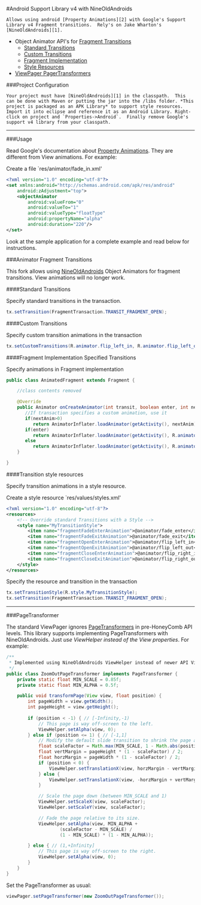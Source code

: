 #Android Support Library v4 with NineOldAndroids

	Allows using android [Property Animations][2] with Google's Support Library v4 Fragment transitions.  Rely's on Jake Wharton's [NineOldAndroids][1].

* Object Animator API's for [Fragment Transitions](#transition)
  * [Standard Transitions](#standard)
  * [Custom Transitions](#custom)
  * [Fragment Implementation](#fragment)
  * [Style Resources](#style)
* [ViewPager PagerTransformers](#pager)

###Project Configuration

	Your project must have [NineOldAndroids][1] in the classpath.  This can be done with Maven or putting the jar into the /libs folder. *This project is packaged as an APK Library* to support style resources.  Import it into eclipse and reference it as an Android Library. Right-click on project and `Properties->Android`.  Finally remove Google's support v4 library from your classpath.

***

###Usage

   Read Google's documentation about [Property Animations][2].  They are different from View animations. For example:

Create a file `res/animator/fade_in.xml'

```xml
<?xml version="1.0" encoding="utf-8"?>
<set xmlns:android="http://schemas.android.com/apk/res/android"
	android:zAdjustment="top">
    <objectAnimator
        android:valueFrom="0"
        android:valueTo="1"
        android:valueType="floatType"
        android:propertyName="alpha"
        android:duration="220"/>
</set>
```

  Look at the sample application for a complete example and read below for instructions.

###<a name="transition"></a>Animator Fragment Transitions

This fork allows using [NineOldAndroids][1] Object Animators for fragment transitions.  View animations will no longer work.

####<a name="standard"></a>Standard Transitions

Specify standard transitions in the transaction.

```java
tx.setTransition(FragmentTransaction.TRANSIT_FRAGMENT_OPEN);
```

####<a name="custom"></a>Custom Transitions

Specify custom transition animations in the transaction

```java
tx.setCustomTransitions(R.animator.flip_left_in, R.animator.flip_left_out, R.animator.flip_right_in, R.animator.flip_right_out)
```

####<a name="fragment"></a>Fragment Implementation Specified Transitions

Specify animations in Fragment implementation

```java
public class AnimatedFragment extends Fragment {

	//class contents removed

	@Override
	public Animator onCreateAnimator(int transit, boolean enter, int nextAnim) {
	   //If transaction specifies a custom animation, use it
	   if(nextAnim>0)
		  return AnimatorInflater.loadAnimator(getActivity(), nextAnim);
	   if(enter)
		  return AnimatorInflater.loadAnimator(getActivity(), R.animator.fade_in);
	   else
		  return AnimatorInflater.loadAnimator(getActivity(), R.animator.fade_out);
	}

}
```

####<a name="style"></a>Transition style resources

Specify transition animations in a style resource.

Create a style resource `res/values/styles.xml'

```xml
<?xml version="1.0" encoding="utf-8"?>
<resources>
 	<!-- Override standard Transitions with a Style -->
   	<style name="MyTransitionStyle">
	    <item name="fragmentFadeEnterAnimation">@animator/fade_enter</item>
	    <item name="fragmentFadeExitAnimation">@animator/fade_exit</item>
	    <item name="fragmentOpenEnterAnimation">@animator/flip_left_in</item>
	    <item name="fragmentOpenExitAnimation">@animator/flip_left_out</item>
	    <item name="fragmentCloseEnterAnimation">@animator/flip_right_in</item>
	    <item name="fragmentCloseExitAnimation">@animator/flip_right_out</item>
   	</style>
</resources>
```

Specify the resource and transition in the transaction

```java
tx.setTransitionStyle(R.style.MyTransitionStyle);
tx.setTransition(FragmentTransaction.TRANSIT_FRAGMENT_OPEN);
```

***

###<a name="pager"></a>PageTransformer

The standard ViewPager ignores [PageTransformers][3] in pre-HoneyComb API levels.  This library supports implementing PageTransformers with NineOldAndroids.  Just *use ViewHelper instead of the View properties*.  For example:

```java
/**
 * Implemented using NineOldAndroids ViewHelper instead of newer API View properties
 */
public class ZoomOutPageTransformer implements PageTransformer {
    private static float MIN_SCALE = 0.85f;
    private static float MIN_ALPHA = 0.5f;

    public void transformPage(View view, float position) {
        int pageWidth = view.getWidth();
        int pageHeight = view.getHeight();
        
        if (position < -1) { // [-Infinity,-1)
            // This page is way off-screen to the left.
            ViewHelper.setAlpha(view, 0);
        } else if (position <= 1) { // [-1,1]
            // Modify the default slide transition to shrink the page as well
            float scaleFactor = Math.max(MIN_SCALE, 1 - Math.abs(position));
            float vertMargin = pageHeight * (1 - scaleFactor) / 2;
            float horzMargin = pageWidth * (1 - scaleFactor) / 2;
            if (position < 0) {
                ViewHelper.setTranslationX(view, horzMargin - vertMargin / 2);
            } else {
                ViewHelper.setTranslationX(view, -horzMargin + vertMargin / 2);
            }

            // Scale the page down (between MIN_SCALE and 1)
            ViewHelper.setScaleX(view, scaleFactor);
            ViewHelper.setScaleY(view, scaleFactor);

            // Fade the page relative to its size.
            ViewHelper.setAlpha(view, MIN_ALPHA +
                    (scaleFactor - MIN_SCALE) /
                    (1 - MIN_SCALE) * (1 - MIN_ALPHA));

        } else { // (1,+Infinity]
            // This page is way off-screen to the right.
            ViewHelper.setAlpha(view, 0);
        }
    }
}
```

Set the PageTransformer as usual:

```java
viewPager.setPageTransformer(new ZoomOutPageTransformer());
```

[1]: http://nineoldandroids.com "NineOldAndroids"
[2]: http://developer.android.com/guide/topics/graphics/prop-animation.html "Android Property Animations"
[3]: http://developer.android.com/training/animation/screen-slide.html#pagetransformer  "Using ViewPager for Screen Slides"

